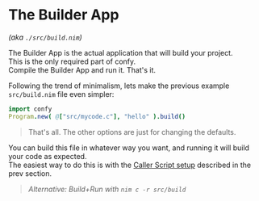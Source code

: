# The Builder App
_(aka `./src/build.nim`)_  

The Builder App is the actual application that will build your project.  
This is the only required part of confy.  
Compile the Builder App and run it. That's it.  

Following the trend of minimalism, lets make the previous example `src/build.nim` file even simpler:
```nim
import confy
Program.new( @["src/mycode.c"], "hello" ).build()
```
> That's all. The other options are just for changing the defaults.

You can build this file in whatever way you want, and running it will build your code as expected.  
The easiest way to do this is with the [Caller Script setup](#the-caller-script) described in the prev section.  
> _Alternative: Build+Run with `nim c -r src/build`_

